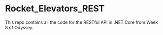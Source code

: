 # Rocket_Elevators_REST
This repo contains all the code for the RESTful API in .NET Core from Week 8 of Odyssey.
